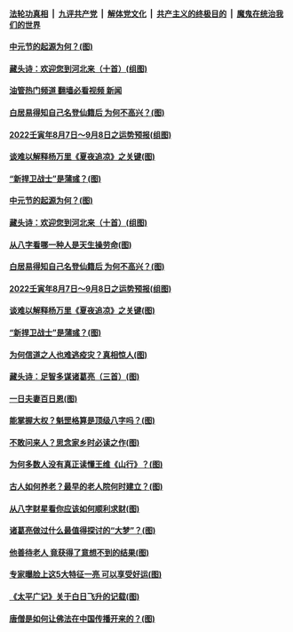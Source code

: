 ####  [法轮功真相](../../../../basic/blob/master/README.md?t=08111531) &nbsp;|&nbsp; [九评共产党](../../../../9ping.md/blob/master/README.md?t=08111531) &nbsp;|&nbsp; [解体党文化](../../../../jtdwh.md/blob/master/README.md?t=08111531)  &nbsp;|&nbsp; [共产主义的终极目的](../../../../gczydzjmd.md/blob/master/README.md?t=08111531) &nbsp;|&nbsp; [魔鬼在统治我们的世界](../../../../mgztzwmdsj.md/blob/master/README.md?t=08111531) 

#### [中元节的起源为何？(图)](../pages/p7/1014040.md?t=08111531) 

#### [藏头诗：欢迎您到河北来（十首）(组图)](../pages/p7/1013907.md?t=08111531) 

#### [油管热门频道 翻墙必看视频 新闻](http://45.76.130.85:81/youtube.html?08111531)

#### [白居易得知自己名登仙籍后 为何不高兴？(图)](../pages/p7/1013909.md?t=08111531) 

#### [2022壬寅年8月7日～9月8日之运势预报(组图)](../pages/p7/1013902.md?t=08111531) 

#### [谈难以解释杨万里《夏夜追凉》之关键(图)](../pages/p7/1013705.md?t=08111531) 

#### [“新捍卫战士”是蒲彧？(图)](../pages/p7/1013852.md?t=08111531) 

#### [中元节的起源为何？(图)](../pages/p7/1014040.md?t=08111531) 

#### [藏头诗：欢迎您到河北来（十首）(组图)](../pages/p7/1013907.md?t=08111531) 

#### [从八字看哪一种人是天生操劳命(图)](../pages/p7/1012782.md?t=08111531) 

#### [白居易得知自己名登仙籍后 为何不高兴？(图)](../pages/p7/1013909.md?t=08111531) 

#### [2022壬寅年8月7日～9月8日之运势预报(组图)](../pages/p7/1013902.md?t=08111531) 

#### [谈难以解释杨万里《夏夜追凉》之关键(图)](../pages/p7/1013705.md?t=08111531) 

#### [“新捍卫战士”是蒲彧？(图)](../pages/p7/1013852.md?t=08111531) 

#### [为何信道之人也难逃疫灾？真相惊人(图)](../pages/p7/1013379.md?t=08111531) 

#### [藏头诗：足智多谋诸葛亮（三首）(图)](../pages/p7/1013687.md?t=08111531) 

#### [一日夫妻百日恩(图)](../pages/p7/1013204.md?t=08111531) 

#### [能掌握大权？魁罡格算是顶级八字吗？(图)](../pages/p7/1012733.md?t=08111531) 

#### [不敢问来人？思念家乡时必读之作(图)](../pages/p7/1013708.md?t=08111531) 

#### [为何多数人没有真正读懂王维《山行》？(图)](../pages/p7/1013694.md?t=08111531) 

#### [古人如何养老？最早的老人院何时建立？(图)](../pages/p7/1013351.md?t=08111531) 

#### [从八字财星看你应该如何顺利求财(图)](../pages/p7/1012773.md?t=08111531) 

#### [诸葛亮做过什么最值得探讨的“大梦”？(图)](../pages/p7/1013608.md?t=08111531) 

#### [他善待老人 竟获得了意想不到的结果(图)](../pages/p7/1013480.md?t=08111531) 

#### [专家曝脸上这5大特征一亮 可以享受好运(图)](../pages/p7/1013643.md?t=08111531) 

#### [《太平广记》关于白日飞升的记载(图)](../pages/p7/1013337.md?t=08111531) 

#### [唐僧是如何让佛法在中国传播开来的？(图)](../pages/p7/1013611.md?t=08111531) 

<img src='http://gfw-breaker.win/goodnews/indexes/p7.md' width='0px' height='0px'/>
